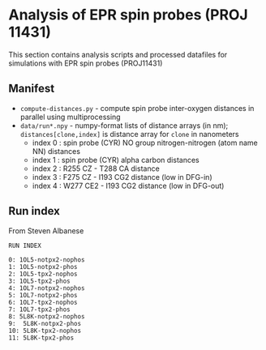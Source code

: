 # Analysis of EPR spin probes (PROJ 11431)

This section contains analysis scripts and processed datafiles for simulations with EPR spin probes (PROJ11431)

## Manifest

* `compute-distances.py` - compute spin probe inter-oxygen distances in parallel using multiprocessing
* `data/run*.npy` - numpy-format lists of distance arrays (in nm); `distances[clone,index]` is distance array for `clone` in nanometers
  * index 0 : spin probe (CYR) NO group nitrogen-nitrogen (atom name NN) distances
  * index 1 : spin probe (CYR) alpha carbon distances
  * index 2 : R255 CZ - T288 CA distance
  * index 3 : F275 CZ - I193 CG2 distance (low in DFG-in)
  * index 4 : W277 CE2 - I193 CG2 distance (low in DFG-out)

## Run index

From Steven Albanese

```
RUN INDEX

0: 1OL5-notpx2-nophos
1: 1OL5-notpx2-phos
2: 1OL5-tpx2-nophos
3: 1OL5-tpx2-phos
4: 1OL7-notpx2-nophos
5: 1OL7-notpx2-phos
6: 1OL7-tpx2-nophos
7: 1OL7-tpx2-phos
8: 5L8K-notpx2-nophos
9:  5L8K-notpx2-phos
10: 5L8K-tpx2-nophos
11: 5L8K-tpx2-phos
```
